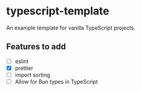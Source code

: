 # typescript-template

An example template for vanilla TypeScript projects.

## Features to add

- [ ] eslint
- [x] prettier
- [ ] import sorting
- [ ] Allow for Bun types in TypeScript
